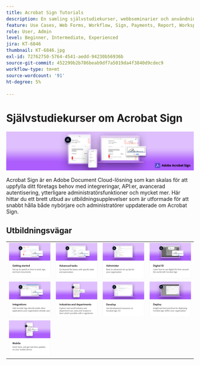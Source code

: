 ```yaml
---
title: Acrobat Sign Tutorials
description: En samling självstudiekurser, webbseminarier och användningsfall som utformats för att snabbt hålla både nybörjare och administratörer uppdaterade om Acrobat Sign
feature: Use Cases, Web Forms, Workflow, Sign, Payments, Report, Workspace, Deadline, Administration, Digital ID, Form, Integrations, Mobile, Skill Builder
role: User, Admin
level: Beginner, Intermediate, Experienced
jira: KT-6846
thumbnail: KT-6846.jpg
exl-id: 72762750-5764-4541-aedd-94230b56936b
source-git-commit: 452299b2b786beab9df7a5019da4f3840d9cdec9
workflow-type: tm+mt
source-wordcount: '91'
ht-degree: 5%

---
```


# Självstudiekurser om Acrobat Sign

![Acrobat Sign Hero Image](assets/Hero_Sign.jpg)

Acrobat Sign är en Adobe Document Cloud-lösning som kan skalas för att uppfylla ditt företags behov med integreringar, API:er, avancerad autentisering, ytterligare administratörsfunktioner och mycket mer. Här hittar du ett brett utbud av utbildningsupplevelser som är utformade för att snabbt hålla både nybörjare och administratörer uppdaterade om Acrobat Sign.

<div id="recs-overview-body-1"></div>
<div id="recs-overview-body-2"></div>
<div id="recs-overview-body-3"></div>
<div id="recs-overview-body-4"></div>
<div id="recs-overview-body-5"></div>
<div id="recs-overview-body-6"></div>

## Utbildningsvägar

<table style="table-layout:fixed">
<tr>
  <td>
    <a href="sign-beginner-tutorials/beginner-users-overview.md">
      <img alt="Komma igång" src="assets/AS_Title_Getting-Started.png" />
    </a>
  </td>
  <td>
    <a href="sign-advanced-users/advanced-users-overview.md">
      <img alt="Avancerade uppgifter" src="assets/AS_Title_Advanced.png" />
    </a>
  </td>  
  <td>
    <a href="admin/intro-admin-overview.md">
      <img alt="Administrera" src="assets/AS_Title_Administer.png" />
    </a>
  </td>
  <td>
    <a href="digitalid/digitalid-overview.md">
      <img alt="Digitalt ID" src="assets/AS_Title_DigitalID.png" />
    </a>
  </td>
</tr>
<tr>
  <td>
    <a href="integrations/integrations-overview.md">
      <img alt="Integreringar" src="assets/AS_Title_Integrate.png" />
    </a>
  </td>
  <td>
    <a href="sign-usecase/expand-inspire-overview.md">
      <img alt="Branscher och avdelningar" src="assets/AS_Title_Industry.png" />
    </a>
  </td>
  <td>
    <a href="develop/develop-overview.md">
      <img alt="Framkalla" src="assets/AS_Title_Develop.png" />
    </a>
  </td>
   <td>
    <a href="deploy-overview.md">
      <img alt="Driftsätta" src="assets/AS_Title_Deploy.png" />
    </a>
  </td>
</tr>
<tr>
  <td>
    <a href="mobile/mobile-overview.md">
      <img alt="Mobilt" src="assets/AS_Title_Mobile.png" />
    </a>
  </td>  
</tr>
</table>

